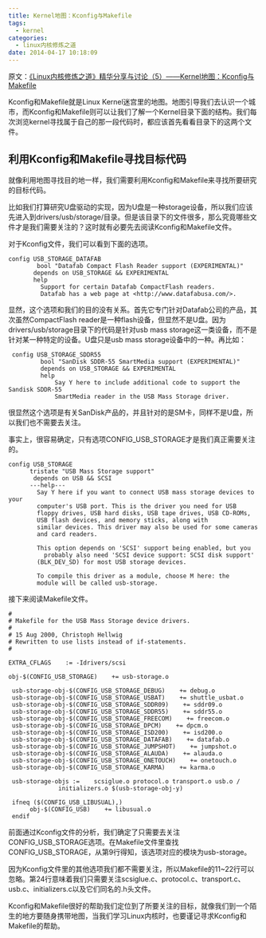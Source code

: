 ```yaml
---
title: Kernel地图：Kconfig与Makefile
tags:
  - kernel
categories:
  - linux内核修炼之道
date: 2014-04-17 10:18:09
---
```


原文：[《Linux内核修炼之道》精华分享与讨论（5）——Kernel地图：Kconfig与Makefile ](http://blog.csdn.net/fudan_abc/article/details/5340408)

Kconfig和Makefile就是Linux Kernel迷宫里的地图。地图引导我们去认识一个城市，而Kconfig和Makefile则可以让我们了解一个Kernel目录下面的结构。我们每次浏览kernel寻找属于自己的那一段代码时，都应该首先看看目录下的这两个文件。
<!--more-->

## 利用Kconfig和Makefile寻找目标代码

就像利用地图寻找目的地一样，我们需要利用Kconfig和Makefile来寻找所要研究的目标代码。

比如我们打算研究U盘驱动的实现，因为U盘是一种storage设备，所以我们应该先进入到drivers/usb/storage/目录。但是该目录下的文件很多，那么究竟哪些文件才是我们需要关注的？这时就有必要先去阅读Kconfig和Makefile文件。

对于Kconfig文件，我们可以看到下面的选项。
```
config USB_STORAGE_DATAFAB
        bool "Datafab Compact Flash Reader support (EXPERIMENTAL)"
       depends on USB_STORAGE && EXPERIMENTAL
       help
         Support for certain Datafab CompactFlash readers.
         Datafab has a web page at <http://www.datafabusa.com/>.
```
显然，这个选项和我们的目的没有关系。首先它专门针对Datafab公司的产品，其次虽然CompactFlash reader是一种flash设备，但显然不是U盘。因为drivers/usb/storage目录下的代码是针对usb mass storage这一类设备，而不是针对某一种特定的设备。U盘只是usb mass storage设备中的一种。再比如：
```
 config USB_STORAGE_SDDR55
         bool "SanDisk SDDR-55 SmartMedia support (EXPERIMENTAL)"
         depends on USB_STORAGE && EXPERIMENTAL
         help
             Say Y here to include additional code to support the Sandisk SDDR-55
             SmartMedia reader in the USB Mass Storage driver.
```
很显然这个选项是有关SanDisk产品的，并且针对的是SM卡，同样不是U盘，所以我们也不需要去关注。

事实上，很容易确定，只有选项CONFIG_USB_STORAGE才是我们真正需要关注的。
```
config USB_STORAGE
      tristate "USB Mass Storage support"
       depends on USB && SCSI
      ---help---
        Say Y here if you want to connect USB mass storage devices to your
        computer's USB port. This is the driver you need for USB
        floppy drives, USB hard disks, USB tape drives, USB CD-ROMs,
        USB flash devices, and memory sticks, along with
        similar devices. This driver may also be used for some cameras
        and card readers.

        This option depends on 'SCSI' support being enabled, but you
          probably also need 'SCSI device support: SCSI disk support'
        (BLK_DEV_SD) for most USB storage devices.

        To compile this driver as a module, choose M here: the
        module will be called usb-storage.
```
接下来阅读Makefile文件。
```make
#
# Makefile for the USB Mass Storage device drivers.
#
# 15 Aug 2000, Christoph Hellwig
# Rewritten to use lists instead of if-statements.
#

EXTRA_CFLAGS    := -Idrivers/scsi

obj-$(CONFIG_USB_STORAGE)    += usb-storage.o

 usb-storage-obj-$(CONFIG_USB_STORAGE_DEBUG)    += debug.o
 usb-storage-obj-$(CONFIG_USB_STORAGE_USBAT)    += shuttle_usbat.o
 usb-storage-obj-$(CONFIG_USB_STORAGE_SDDR09)    += sddr09.o
 usb-storage-obj-$(CONFIG_USB_STORAGE_SDDR55)    += sddr55.o
 usb-storage-obj-$(CONFIG_USB_STORAGE_FREECOM)    += freecom.o
 usb-storage-obj-$(CONFIG_USB_STORAGE_DPCM)    += dpcm.o
 usb-storage-obj-$(CONFIG_USB_STORAGE_ISD200)    += isd200.o
 usb-storage-obj-$(CONFIG_USB_STORAGE_DATAFAB)    += datafab.o
 usb-storage-obj-$(CONFIG_USB_STORAGE_JUMPSHOT)    += jumpshot.o
 usb-storage-obj-$(CONFIG_USB_STORAGE_ALAUDA)    += alauda.o
 usb-storage-obj-$(CONFIG_USB_STORAGE_ONETOUCH)    += onetouch.o
 usb-storage-obj-$(CONFIG_USB_STORAGE_KARMA)    += karma.o

 usb-storage-objs :=    scsiglue.o protocol.o transport.o usb.o /
              initializers.o $(usb-storage-obj-y)

 ifneq ($(CONFIG_USB_LIBUSUAL),)
      obj-$(CONFIG_USB)    += libusual.o
 endif
```
前面通过Kconfig文件的分析，我们确定了只需要去关注CONFIG_USB_STORAGE选项。在Makefile文件里查找CONFIG_USB_STORAGE，从第9行得知，该选项对应的模块为usb-storage。

因为Kconfig文件里的其他选项我们都不需要关注，所以Makefile的11~22行可以忽略。第24行意味着我们只需要关注scsiglue.c、protocol.c、transport.c、usb.c、initializers.c以及它们同名的.h头文件。

Kconfig和Makefile很好的帮助我们定位到了所要关注的目标，就像我们到一个陌生的地方要随身携带地图，当我们学习Linux内核时，也要谨记寻求Kconfig和Makefile的帮助。
